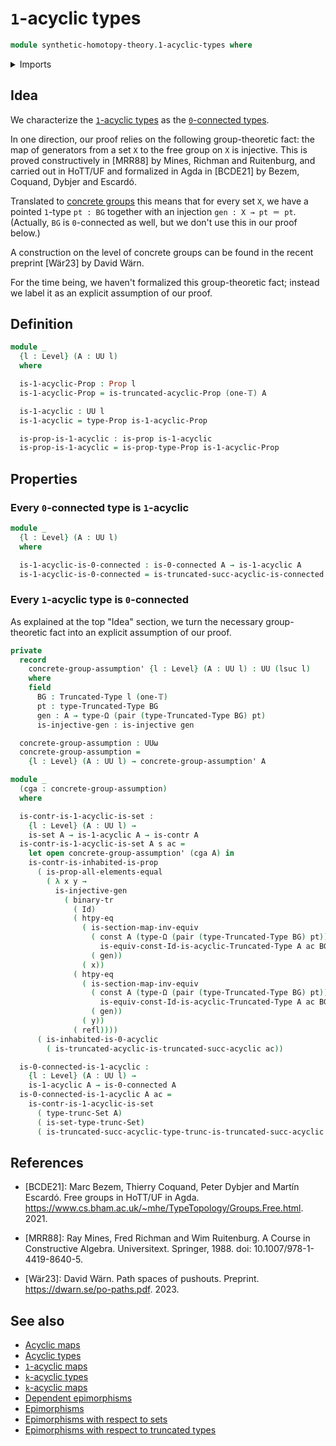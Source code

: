 # `1`-acyclic types

```agda
module synthetic-homotopy-theory.1-acyclic-types where
```

<details><summary>Imports</summary>

```agda
open import foundation.0-connected-types
open import foundation.binary-transport
open import foundation.constant-maps
open import foundation.contractible-types
open import foundation.dependent-pair-types
open import foundation.equivalences
open import foundation.function-extensionality
open import foundation.identity-types
open import foundation.inhabited-types
open import foundation.injective-maps
open import foundation.propositions
open import foundation.set-truncations
open import foundation.sets
open import foundation.truncated-types
open import foundation.truncation-levels
open import foundation.universe-levels

open import synthetic-homotopy-theory.0-acyclic-types
open import synthetic-homotopy-theory.loop-spaces
open import synthetic-homotopy-theory.truncated-acyclic-maps
open import synthetic-homotopy-theory.truncated-acyclic-types
```

</details>

## Idea

We characterize the
[`1`-acyclic types](synthetic-homotopy-theory.truncated-acyclic-types.md) as the
[`0`-connected types](foundation.0-connected-types.md).

In one direction, our proof relies on the following group-theoretic fact: the
map of generators from a set `X` to the free group on `X` is injective. This is
proved constructively in \[MRR88\] by Mines, Richman and Ruitenburg, and carried
out in HoTT/UF and formalized in Agda in \[BCDE21\] by Bezem, Coquand, Dybjer
and Escardó.

Translated to [concrete groups](group-theory.concrete-groups.md) this means that
for every set `X`, we have a pointed `1`-type `pt : BG` together with an
injection `gen : X → pt ＝ pt`. (Actually, `BG` is `0`-connected as well, but we
don't use this in our proof below.)

A construction on the level of concrete groups can be found in the recent
preprint \[Wär23\] by David Wärn.

For the time being, we haven't formalized this group-theoretic fact; instead we
label it as an explicit assumption of our proof.

## Definition

```agda
module _
  {l : Level} (A : UU l)
  where

  is-1-acyclic-Prop : Prop l
  is-1-acyclic-Prop = is-truncated-acyclic-Prop (one-𝕋) A

  is-1-acyclic : UU l
  is-1-acyclic = type-Prop is-1-acyclic-Prop

  is-prop-is-1-acyclic : is-prop is-1-acyclic
  is-prop-is-1-acyclic = is-prop-type-Prop is-1-acyclic-Prop
```

## Properties

### Every `0`-connected type is `1`-acyclic

```agda
module _
  {l : Level} (A : UU l)
  where

  is-1-acyclic-is-0-connected : is-0-connected A → is-1-acyclic A
  is-1-acyclic-is-0-connected = is-truncated-succ-acyclic-is-connected
```

### Every `1`-acyclic type is `0`-connected

As explained at the top "Idea" section, we turn the necessary group-theoretic
fact into an explicit assumption of our proof.

```agda
private
  record
    concrete-group-assumption' {l : Level} (A : UU l) : UU (lsuc l)
    where
    field
      BG : Truncated-Type l (one-𝕋)
      pt : type-Truncated-Type BG
      gen : A → type-Ω (pair (type-Truncated-Type BG) pt)
      is-injective-gen : is-injective gen

  concrete-group-assumption : UUω
  concrete-group-assumption =
    {l : Level} (A : UU l) → concrete-group-assumption' A

module _
  (cga : concrete-group-assumption)
  where

  is-contr-is-1-acyclic-is-set :
    {l : Level} (A : UU l) →
    is-set A → is-1-acyclic A → is-contr A
  is-contr-is-1-acyclic-is-set A s ac =
    let open concrete-group-assumption' (cga A) in
    is-contr-is-inhabited-is-prop
      ( is-prop-all-elements-equal
        ( λ x y →
          is-injective-gen
            ( binary-tr
              ( Id)
              ( htpy-eq
                ( is-section-map-inv-equiv
                  ( const A (type-Ω (pair (type-Truncated-Type BG) pt)) ,
                    is-equiv-const-Id-is-acyclic-Truncated-Type A ac BG pt pt)
                  ( gen))
                ( x))
              ( htpy-eq
                ( is-section-map-inv-equiv
                  ( const A (type-Ω (pair (type-Truncated-Type BG) pt)) ,
                    is-equiv-const-Id-is-acyclic-Truncated-Type A ac BG pt pt)
                  ( gen))
                ( y))
              ( refl))))
      ( is-inhabited-is-0-acyclic
        ( is-truncated-acyclic-is-truncated-succ-acyclic ac))

  is-0-connected-is-1-acyclic :
    {l : Level} (A : UU l) →
    is-1-acyclic A → is-0-connected A
  is-0-connected-is-1-acyclic A ac =
    is-contr-is-1-acyclic-is-set
      ( type-trunc-Set A)
      ( is-set-type-trunc-Set)
      ( is-truncated-succ-acyclic-type-trunc-is-truncated-succ-acyclic A ac)
```

## References

- \[BCDE21\]: Marc Bezem, Thierry Coquand, Peter Dybjer and Martín Escardó. Free
  groups in HoTT/UF in Agda.
  https://www.cs.bham.ac.uk/~mhe/TypeTopology/Groups.Free.html. 2021.

- \[MRR88\]: Ray Mines, Fred Richman and Wim Ruitenburg. A Course in
  Constructive Algebra. Universitext. Springer, 1988. doi:
  10.1007/978-1-4419-8640-5.

- \[Wär23\]: David Wärn. Path spaces of pushouts. Preprint.
  https://dwarn.se/po-paths.pdf. 2023.

## See also

- [Acyclic maps](synthetic-homotopy-theory.acyclic-maps.md)
- [Acyclic types](synthetic-homotopy-theory.acyclic-types.md)
- [`1`-acyclic maps](synthetic-homotopy-theory.1-acyclic-maps.md)
- [`k`-acyclic types](synthetic-homotopy-theory.truncated-acyclic-types.md)
- [`k`-acyclic maps](synthetic-homotopy-theory.truncated-acyclic-maps.md)
- [Dependent epimorphisms](foundation.dependent-epimorphisms.md)
- [Epimorphisms](foundation.epimorphisms.md)
- [Epimorphisms with respect to sets](foundation.epimorphisms-with-respect-to-sets.md)
- [Epimorphisms with respect to truncated types](foundation.epimorphisms-with-respect-to-truncated-types.md)
